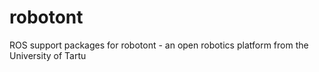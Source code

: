 # robotont
ROS support packages for robotont - an open robotics platform from the University of Tartu
